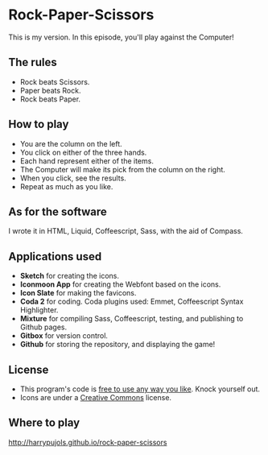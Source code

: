 Rock-Paper-Scissors
===================

This is my version. In this episode, you'll play against the Computer!

## The rules

- Rock beats Scissors.
- Paper beats Rock.
- Rock beats Paper.

## How to play

- You are the column on the left. 
- You click on either of the three hands.
- Each hand represent either of the items.
- The Computer will make its pick from the column on the right.
- When you click, see the results.
- Repeat as much as you like.

## As for the software

I wrote it in HTML, Liquid, Coffeescript, Sass, with the aid of Compass.

## Applications used

- **Sketch** for creating the icons.
- **Iconmoon App** for creating the Webfont based on the icons.
- **Icon Slate** for making the favicons.
- **Coda 2** for coding. Coda plugins used: Emmet, Coffeescript Syntax Highlighter.
- **Mixture** for compiling Sass, Coffeescript, testing, and publishing to Github pages.
- **Gitbox** for version control.
- **Github** for storing the repository, and displaying the game!

## License

- This program's code is [free to use any way you like](https://github.com/harrypujols/rock-paper-scissors/blob/master/LICENSE.md). Knock yourself out.
- Icons are under a [Creative Commons](http://creativecommons.org/licenses/by-nc/4.0) license. 

## Where to play

http://harrypujols.github.io/rock-paper-scissors

